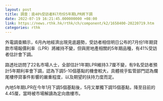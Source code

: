 ```yaml
---
layout: post
title: 調查：逾40%受訪者料7月份5年期LPR將下調
date: 2022-07-19 16:21:45.000000000 +08:00
link: https://news.rthk.hk/rthk/ch/component/k2/1658400-20220719.htm
categories: rthk
---
```


外電調查顯示，6月內地經濟出現見底趨勢，受訪者相信明日公布的7月份1年期貸款市場報價利率（LPR）將維持不變，但與房地產相關的5年期品種，有41%受訪者估計會下調。

路透社訪問了22名市場人士，全部估計1年期LPR維持3.7厘不變，有9名受訪者預計5年期利率會下調，認為下調5-10個基點的機會較大，具體視乎監管部門認為爛尾樓停貸事件影響的嚴重程度，以及期望的扶持力度而定。

內地5年期LPR在今年1月下調5個基點後，5月又單獨下調15個基點，降至目前的4.45厘，當時被市場解讀為定向救樓市。
